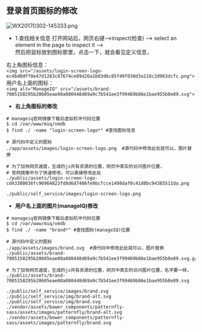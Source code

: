 ## **登录首页图标的修改**   

![WX20170302-145333.png](https://bitbucket.org/repo/oE6yEX/images/450901201-WX20170302-145333.png)    

* 1.查找相关信息
打开网站后，网页右键-->inspect(检查) --> select an element in the page to inspect it -->    
然后把鼠标放到图标那里，点击一下，就会看见定义信息，

右上角图标信息：       
`<img src="/assets/login-screen-logo-ec4bd0dff8e47d1283c87674ce89d26a1b03d6c85f49f030d3a116c2d963dcfc.png">`   
用户名上面的图标：   
`<img alt="ManageIQ" src="/assets/brand-7005158295b20605eae00a080448d69a9c7b541ee3f99469b86e1bae955b0e89.svg">`         

* **右上角图标的修改**    

```
# manageiq官网镜像下载后虚拟机中代码位置
$ cd /var/www/miq/vmdb
$ find ./ -name "login-screen-logo*" #查找图标信息

# 源代码中定义的图标
./app/assets/images/login-screen-logo.png  #源代码中修改此处就可以，图片替换

# 为了加快网页速度，生成的js共有资源的位置，网页中真实的访问图片位置，
# 官网镜像中为了快速修改，可以直接修改此处
./public/assets/login-screen-logo-cd43380036fc96964823fd8d6d7486fe9bcfcce1498daf0c41d8bc94385511da.png

./public/self_service/images/login-screen-logo.png
```        

* **用户名上面的图片(manageIQ)修改**  

```
# manageiq官网镜像下载后虚拟机中代码位置
$ cd /var/www/miq/vmdb
$ find ./ -name "brand*" #查找图标(manageIQ)位置

# 源代码中定义的图标
./app/assets/images/brand.svg  #源代码中修改此处就可以，图片替换
./public/assets/brand-7005158295b20605eae00a080448d69a9c7b541ee3f99469b86e1bae955b0e89.svg.gz

# 为了加快网页速度，生成的js共有资源的位置，网页中真实的访问图片位置，名字要一样。
./public/assets/brand-7005158295b20605eae00a080448d69a9c7b541ee3f99469b86e1bae955b0e89.svg

./public/self_service/images/brand.svg
./public/self_service/img/brand-alt.svg
./public/self_service/img/brand.svg
./vendor/assets/bower_components/patternfly-sass/assets/images/patternfly/brand-alt.svg
./vendor/assets/bower_components/patternfly-sass/assets/images/patternfly/brand.svg
```